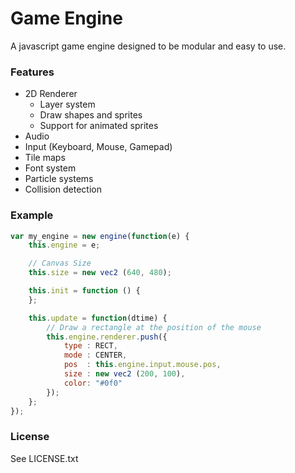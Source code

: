 # Game Engine
A javascript game engine designed to be modular and easy to use.

### Features

- 2D Renderer
	- Layer system
	- Draw shapes and sprites
	- Support for animated sprites
- Audio
- Input (Keyboard, Mouse, Gamepad)
- Tile maps
- Font system
- Particle systems
- Collision detection

### Example

```js
var my_engine = new engine(function(e) {
	this.engine = e;

	// Canvas Size
	this.size = new vec2 (640, 480);

	this.init = function () {
	};

	this.update = function(dtime) {
		// Draw a rectangle at the position of the mouse
		this.engine.renderer.push({
			type : RECT,
			mode : CENTER,
			pos  : this.engine.input.mouse.pos,
			size : new vec2 (200, 100),
			color: "#0f0"
		});
	};
});

```

### License
See LICENSE.txt
